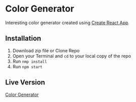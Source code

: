 # Color Generator

Interesting color generator created using [Create React App](https://github.com/facebook/create-react-app).

## Installation

1. Download zip file or Clone Repo
2. Open your Terminal and `cd` to your local copy of the repo
3. Run `nmp install`
4. Run `npm start`

## Live Version

[Color Generator](https://color-generator-on-react.netlify.app/)
